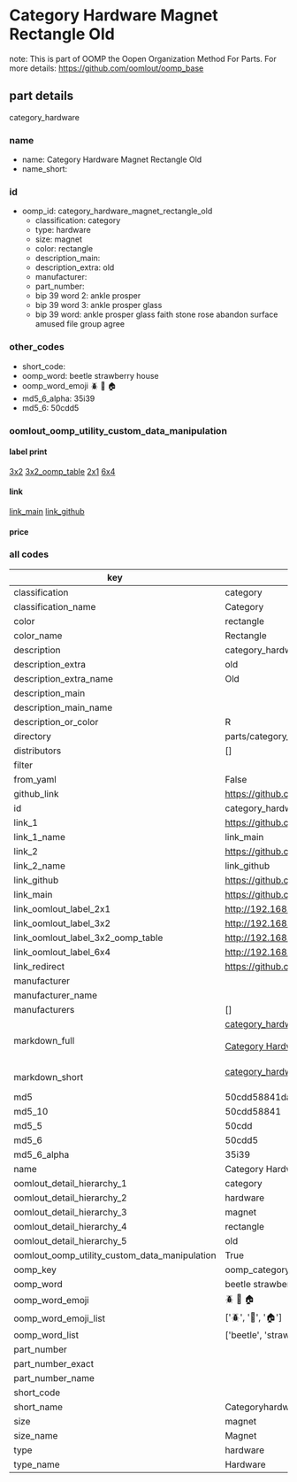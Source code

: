 # Category Hardware Magnet Rectangle Old  

note: This is part of OOMP the Oopen Organization Method For Parts. For more details: https://github.com/oomlout/oomp_base

##  part details
  



category_hardware



### name
* name: Category Hardware Magnet Rectangle Old
* name_short: 
### id
* oomp_id: category_hardware_magnet_rectangle_old
  * classification: category
  * type: hardware
  * size: magnet
  * color: rectangle
  * description_main: 
  * description_extra: old
  * manufacturer: 
  * part_number: 
  * bip 39 word 2: ankle prosper
  * bip 39 word 3: ankle prosper glass
  * bip 39 word: ankle prosper glass faith stone rose abandon surface amused file group agree

### other_codes
* short_code: 
* oomp_word: beetle strawberry house
* oomp_word_emoji :beetle: :strawberry: :house:
* md5_6_alpha: 35i39
* md5_6: 50cdd5






### oomlout_oomp_utility_custom_data_manipulation
#### label print
[3x2](http://192.168.1.245:1112/?label=oomp%2035i39)
[3x2_oomp_table](http://192.168.1.108:1112/?label=oomp%2035i39)
[2x1](http://192.168.1.242:1112/?label=oomp%2035i39)
[6x4](http://192.168.1.55:1112/?label=oomp%2035i39)    

#### link

[link_main](https://github.com/oomlout/oomlout_oomp_version_1_messy/tree/main/parts/category_hardware_magnet_rectangle_old) [link_github](https://github.com/oomlout/oomlout_oomp_version_1_messy/tree/main/parts/category_hardware_magnet_rectangle_old)                             

#### price







### all codes 
| key | value |  
| --- | --- |  
| classification | category |  
| classification_name | Category |  
| color | rectangle |  
| color_name | Rectangle |  
| description | category_hardware |  
| description_extra | old |  
| description_extra_name | Old |  
| description_main |  |  
| description_main_name |  |  
| description_or_color | R  |  
| directory | parts/category_hardware_magnet_rectangle_old |  
| distributors | [] |  
| filter |  |  
| from_yaml | False |  
| github_link | https://github.com/oomlout/oomlout_oomp_part_src/tree/main/parts/category_hardware_magnet_rectangle_old |  
| id | category_hardware_magnet_rectangle_old |  
| link_1 | https://github.com/oomlout/oomlout_oomp_version_1_messy/tree/main/parts/category_hardware_magnet_rectangle_old |  
| link_1_name | link_main |  
| link_2 | https://github.com/oomlout/oomlout_oomp_version_1_messy/tree/main/parts/category_hardware_magnet_rectangle_old |  
| link_2_name | link_github |  
| link_github | https://github.com/oomlout/oomlout_oomp_version_1_messy/tree/main/parts/category_hardware_magnet_rectangle_old |  
| link_main | https://github.com/oomlout/oomlout_oomp_version_1_messy/tree/main/parts/category_hardware_magnet_rectangle_old |  
| link_oomlout_label_2x1 | http://192.168.1.242:1112/?label=oomp%2035i39 |  
| link_oomlout_label_3x2 | http://192.168.1.245:1112/?label=oomp%2035i39 |  
| link_oomlout_label_3x2_oomp_table | http://192.168.1.108:1112/?label=oomp%2035i39 |  
| link_oomlout_label_6x4 | http://192.168.1.55:1112/?label=oomp%2035i39 |  
| link_redirect | https://github.com/oomlout/oomlout_oomp_version_1_messy/tree/main/parts/category_hardware_magnet_rectangle_old |  
| manufacturer |  |  
| manufacturer_name |  |  
| manufacturers | [] |  
| markdown_full | [category_hardware_magnet_rectangle_old](none)<br>[](none)<br>[Category Hardware Magnet Rectangle Old](none)<br><br> |  
| markdown_short | [category_hardware_magnet_rectangle_old](none)<br><br> |  
| md5 | 50cdd58841da2002f06b2520c5eb2049 |  
| md5_10 | 50cdd58841 |  
| md5_5 | 50cdd |  
| md5_6 | 50cdd5 |  
| md5_6_alpha | 35i39 |  
| name | Category Hardware Magnet Rectangle Old |  
| oomlout_detail_hierarchy_1 | category |  
| oomlout_detail_hierarchy_2 | hardware |  
| oomlout_detail_hierarchy_3 | magnet |  
| oomlout_detail_hierarchy_4 | rectangle |  
| oomlout_detail_hierarchy_5 | old |  
| oomlout_oomp_utility_custom_data_manipulation | True |  
| oomp_key | oomp_category_hardware_magnet_rectangle_old |  
| oomp_word | beetle strawberry house |  
| oomp_word_emoji | :beetle: :strawberry: :house: |  
| oomp_word_emoji_list | [':beetle:', ':strawberry:', ':house:'] |  
| oomp_word_list | ['beetle', 'strawberry', 'house'] |  
| part_number |  |  
| part_number_exact |  |  
| part_number_name |  |  
| short_code |  |  
| short_name | Categoryhardware |  
| size | magnet |  
| size_name | Magnet |  
| type | hardware |  
| type_name | Hardware |  
